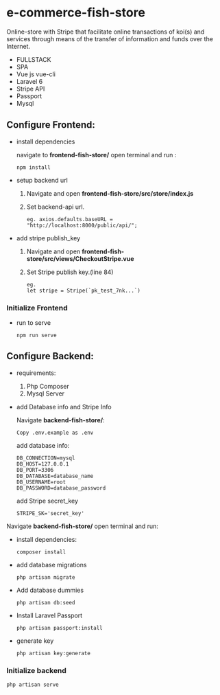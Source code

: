 # e-commerce-fish-store

Online-store with Stripe that facilitate online transactions of koi(s) and services through means of the transfer of information and funds over the Internet.

- FULLSTACK
- SPA
- Vue js vue-cli
- Laravel 6
- Stripe API
- Passport
- Mysql

## Configure Frontend:

- install dependencies

  navigate to **frontend-fish-store/** open terminal and run :

  `npm install`

- setup backend url

  1.  Navigate and open **frontend-fish-store/src/store/index.js**

  2.  Set backend-api url.

          eg. axios.defaults.baseURL = "http://localhost:8000/public/api/";

- add stripe publish_key

  1.  Navigate and open **frontend-fish-store/src/views/CheckoutStripe.vue**

  2.  Set Stripe publish key.(line 84)

          eg.
          let stripe = Stripe(`pk_test_7nk...`)

### Initialize Frontend

- run to serve

  `npm run serve`

## Configure Backend:

- requirements:

  1. Php Composer
  2. Mysql Server

- add Database info and Stripe Info

  Navigate **backend-fish-store/**:

  `Copy .env.example as .env`

  add database info:

  ```
  DB_CONNECTION=mysql
  DB_HOST=127.0.0.1
  DB_PORT=3306
  DB_DATABASE=database_name
  DB_USERNAME=root
  DB_PASSWORD=database_password
  ```

  add Stripe secret_key

  ```
  STRIPE_SK='secret_key'
  ```

Navigate **backend-fish-store/** open terminal and run:

- install dependencies:

  `composer install`

- add database migrations

  `php artisan migrate`

- Add database dummies

  `php artisan db:seed`

- Install Laravel Passport

  `php artisan passport:install`

- generate key

  `php artisan key:generate`

### Initialize backend

`php artisan serve`
